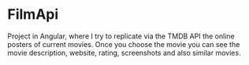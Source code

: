 # FilmApi

Project in Angular, where I try to replicate via the TMDB API the online posters of current movies.
Once you choose the movie you can see the movie description, website, rating, screenshots and also similar movies.
